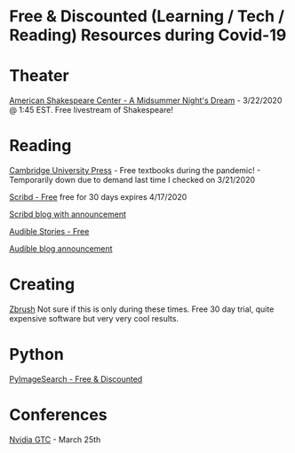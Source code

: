# Free & Discounted (Learning / Tech / Reading) Resources during Covid-19

# Theater

[American Shakespeare Center - A Midsummer Night's Dream](https://www.facebook.com/americanshakespearecenter/photos/a.217320848346/10157665426288347/) - 3/22/2020 @ 1:45 EST.  Free livestream of Shakespeare!

# Reading

[Cambridge University Press](https://www.cambridge.org/core/what-we-publish/textbooks) - Free textbooks during the pandemic! - Temporarily down due to demand last time I checked on 3/21/2020

[Scribd - Free](https://www.scribd.com/readfree?utm_source=readfree) free for 30 days expires 4/17/2020

[Scribd blog with announcement](https://blog.scribd.com/home/2020/3/17/a-letter-from-the-scribd-ceo-to-our-community)

[Audible Stories - Free](https://stories.audible.com/start-listen)

[Audible blog announcement](https://www.audible.com/about/newsroom/stories-help-audible-stories-lets-anyone-anywhere-listen-for-free/)

# Creating

[Zbrush](https://pixologic.com/zbrush/trial/) Not sure if this is only during these times.  Free 30 day trial, quite expensive software but very very cool results.

# Python

[PyImageSearch - Free & Discounted](https://www.pyimagesearch.com/2020/03/17/i-want-to-help-you-the-best-i-can-during-covid-19/)

# Conferences

[Nvidia GTC](https://www.nvidia.com/en-us/gtc/)  - March 25th
